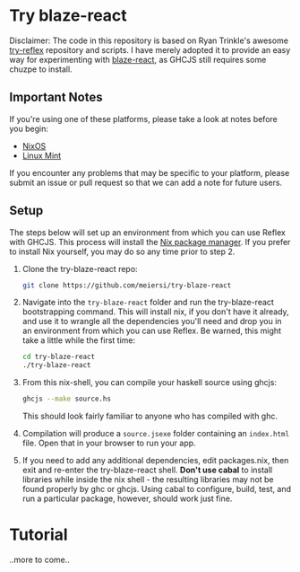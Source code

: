 Try blaze-react
===============

Disclaimer: The code in this repository is based on Ryan Trinkle's awesome
  [try-reflex](https://github.com/ryantrinkle/try-reflex) repository and scripts.
I have merely adopted it to provide an easy way for experimenting with
  [blaze-react](https://github.com/meiersi/blaze-react),
    as GHCJS still requires some chuzpe to install.


Important Notes
---------------
If you're using one of these platforms, please take a look at notes before you begin:

* [NixOS](notes/NixOS.md)
* [Linux Mint](notes/LinuxMint.md)

If you encounter any problems that may be specific to your platform, please submit an issue or pull request so that we can add a note for future users.

Setup
-----
The steps below will set up an environment from which you can use Reflex with GHCJS. This process will install the [Nix package manager](https://nixos.org/nix/). If you prefer to install Nix yourself, you may do so any time prior to step 2.

1. Clone the try-blaze-react repo:

    ```bash
    git clone https://github.com/meiersi/try-blaze-react
    ```

2. Navigate into the `try-blaze-react` folder and run the try-blaze-react bootstrapping command. This will install nix, if you don't have it already, and use it to wrangle all the dependencies you'll need and drop you in an environment from which you can use Reflex. Be warned, this might take a little while the first time:

    ```bash
    cd try-blaze-react
    ./try-blaze-react
    ```

3. From this nix-shell, you can compile your haskell source using ghcjs:

    ```bash
    ghcjs --make source.hs
    ```
    This should look fairly familiar to anyone who has compiled with ghc.

4. Compilation will produce a `source.jsexe` folder containing an `index.html` file. Open that in your browser to run your app.

5. If you need to add any additional dependencies, edit packages.nix, then exit and re-enter the try-blaze-react shell.  **Don't use cabal** to install libraries while inside the nix shell - the resulting libraries may not be found properly by ghc or ghcjs.  Using cabal to configure, build, test, and run a particular package, however, should work just fine.


Tutorial
========

..more to come..
